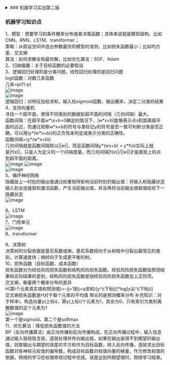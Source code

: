 <details>
<summary> ### 机器学习实战第二版  </summary>
**有监督：** K近邻、线性回归、逻辑回归、支持向量机SVM、决策树和随机森林、神经网络  
**无监督：** 聚类、K均值、DBSCAN、分层聚类HCA、异常检测和新颖性检测、单类SVM、孤立森林、可视化和降维、主成分分析、核主成分分析、局部线性嵌入LLE、关联规则学习、Apriori、Eclat  
**半监督：** 深度信念网络（DBN）基于一种互相堆叠的无监督组件，这个组件叫作受限玻尔兹曼机（RBM）。受限玻尔兹曼机以无监督方式进行训练，然后使用有监督学习技术对整个系统进行微调  
**强化学习** 智能体  
**批量学习** 离线学习，更新数据的同时，也要重新训练  
**增量学习** 在线学习，但是不一定是实时。适应大数据量的训练任务。适应不断变化的数据的速度：学习率  
数据庞大时另一种方法：选择Map reduce技术，跨多个服务器拆分进行批处理学习  
>在线学习面临的一个重大挑战是，如果给系统输入不良数据，系统
的性能将会逐渐下降。现在某些实时系统的客户说不定已经注意到了这
个现象。不良数据的来源可能是机器上发生故障的传感器，或者是有人
对搜索引擎恶意刷屏以提高搜索结果排名等。为了降低这种风险，你需
要密切监控系统，一旦检测到性能下降，就及时中断学习（可能还需要
恢复到之前的工作状态）。当然，同时你还需要监控输入数据，并对异
常数据做出响应（例如，使用异常检测算法）。
> 
**机器学习面临的问题** 训练数据不足、训练数据不具有代表性（泛化能力）、训练数据包含异常和噪声、无关特征  
>过拟合：收集更多的训练数据、减少模型的参数（增加正则化超参数）、修复数据中的错误和消除异常值  
>欠拟合：提供更好的特征、增加模型的参数、减少正则化超参数
>
**机器学习流程**
明确任务、数据挖掘、数据分析、数据预处理、选择并训练模型、微调模型、展示解决方案、系统上线  
</details>

### 机器学习知识点
1、模型：想要学习的条件概率分布或者决策函数；具体来说就是模型结构，比如CNN、RNN、LSTM、transformer；  
策略：从假设空间中选出参数最优的模型的准则，比如损失函数最小；比如均方差、交叉熵  
算法：如何求解全局最优解，比如优化算法：SGF、Adam  
2、归纳偏置：关于目标函数的必要假设  
3、逻辑回归处理的是分类问题，线性回归处理的是回归问题  
logit函数：对数几率函数  
几率=p/(1-p)  
![image](https://github.com/zhangwenjingustb/LookForWork/assets/141011729/da9487cb-d925-448f-b765-ea361fa86322)  
![image](https://github.com/zhangwenjingustb/LookForWork/assets/141011729/5aceed6a-572e-4948-acc0-79d84496ede7)  
逻辑回归：对特征加权求和，输入给sigmoid函数，输出概率，决定二分类的结果  
4、支持向量机  
寻找一个超平面，使得不同类别的数据到超平面的间隔（几何间隔）最大。  
函数间隔：在超平面w*\x+b=0确定的情况下，|w\*x+b|能够表示点x到距离超平面的远近，而通过观察w\*x+b的符号与类标记y的符号是否一致可判断分类是否正确，可以用(y\*(w\*x+b))的正负性来判定或表示分类的正确性。  
函数间隔=(y\*(w\*x+b))  
几何间隔就是函数间隔除以||w||，而且函数间隔y*(wx+b) = y*f(x)实际上就是|f(x)|，只是人为定义的一个间隔度量，而几何间隔|f(x)|/||w||才是直观上的点到超平面的距离。  
![image](https://github.com/zhangwenjingustb/LookForWork/assets/141011729/a0f22922-4354-442a-a6f7-badbcabb2407) ![image](https://github.com/zhangwenjingustb/LookForWork/assets/141011729/6a504cff-1047-4c74-93dd-18ec934f9b1b)  
![image](https://github.com/zhangwenjingustb/LookForWork/assets/141011729/40bcb04e-30aa-4c71-a053-52ac73b6f6fd)  
5、循环神经网络  
隐藏层上一时刻的输出值通过权重矩阵影响当前时刻的输出值：将输入和隐藏状态输入到全连接层和激活函数，产生当前输出值，并且再将当前输出值赋值给给下一隐藏状态  
![image](https://github.com/zhangwenjingustb/LookForWork/assets/141011729/af4ed96c-e4a9-469a-a518-ec47ad94192c)

6、LSTM  
![image](https://github.com/zhangwenjingustb/LookForWork/assets/141011729/05271c2c-c209-4139-aa05-9ba5f57f6e86)  
7、门控单元  
![image](https://github.com/zhangwenjingustb/LookForWork/assets/141011729/03a33c54-75df-4044-bad1-a1600a33b2aa)  
8、transformer  


9、决策树  
决策树的分裂依据是基尼系数或熵，基尼系数倾向于从树枝中分裂出最常见的类别，计算速度快；熵倾向于生成更平衡的树。  
10、损失函数（目标函数、成本函数）  
损失函数分为经验风险损失函数和结构风险损失函数。经验风险损失函数指预测结果和实际结果的差别，结构风险损失函数是指经验风险损失函数加上正则项。  
交叉熵，衡量两个概率分布的差异  
H(第i个元素真实值和预测值)=-(j=1到j=q求和)[y^i(下标j)]*log[y尖^i(下标j)]  
交叉熵损失函数是H对于每个元素的平均值
带尖的是预测概率分布
补充知识：对于样本i，构造向量y(上标i)，第y(上标i)个元素为1，其余为0，只有索引为类别离散数值的这个元素为1  
![image](https://github.com/zhangwenjingustb/LookForWork/assets/141011729/7d7b64bd-4d70-4935-b4fb-aa5862e40d51)  
第一个是sigmoid，第二个是softmax  
11、优化算法：降低损失函数值的方法  
BP（反向传播算法）由正向传播和反向传播构成。在正向传播过程中，输入信息通过输入层经隐含层，逐层处理并传向输出层。如果在输出层得不到期望的输出值，则取输出与期望的误差的平方和作为目标函数，转入反向传播，逐层求出目标函数对各神经元权值的偏导数，构成目标函数对权值向量的梯量，作为修改权值的依据，网络的学习在权值修改过程中完成。误差达到所期望值时，网络学习结束。  
















